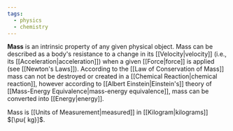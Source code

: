 ```yaml
---
tags:
  - physics
  - chemistry
---
```

**Mass** is an intrinsic property of any given physical object. Mass can be described as a body's resistance to a change in its [[Velocity|velocity]] (i.e., its [[Acceleration|acceleration]]) when a given [[Force|force]] is applied (see [[Newton's Laws]]). According to the [[Law of Conservation of Mass]] mass can not be destroyed or created in a [[Chemical Reaction|chemical reaction]], however according to [[Albert Einstein|Einstein's]] theory of [[Mass-Energy Equivalence|mass-energy equivalence]], mass can be converted into [[Energy|energy]].

Mass is [[Units of Measurement|measured]] in [[Kilogram|kilograms]] $[\pu{ kg}]$. 
